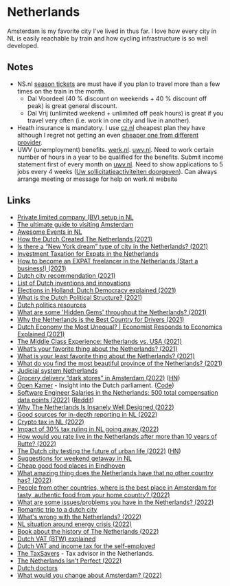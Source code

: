 # Netherlands

Amsterdam is my favorite city I've lived in thus far. I love how every city in NL is easily reachable by train and how cycling infrastructure is so well developed.

## Notes

- NS.nl [season tickets](https://www.ns.nl/en/season-tickets) are must have if you plan to travel more than a few times on the train in the month.
  - Dal Voordeel (40 % discount on weekends + 40 % discount off peak) is great general discount.
  - Dal Vrij (unlimited weekend + unlimited off peak hours) is great if you travel very often (i.e. work in one city and live in another).
- Heath insurance is mandatory. I use [cz.nl](https://www.cz.nl) cheapest plan they have although I regret not getting an even [cheaper one from different provider](https://www.zilverenkruis.nl/English/insurances/national-healthcare-insurance/Paginas/default.aspx).
- UWV (unemployment) benefits. [werk.nl](https://www.werk.nl/werk_nl/werknemer/home). [uwv.nl](https://www.uwv.nl/particulieren/). Need to work certain number of hours in a year to be qualified for the benefits. Submit income statement first of every month on [uwv.nl](https://www.uwv.nl/particulieren/formulieren/invullen-inkomstenopgave.aspx). Need to show applications to 5 jobs every 4 weeks ([Uw sollicitatieactiviteiten doorgeven](https://digid.werk.nl/werk_nl/werknemer/mijn_werkmap/doorgeven/taken)). Can always arrange meeting or message for help on werk.nl website

## Links

- [Private limited company (BV) setup in NL](https://business.gov.nl/starting-your-business/choosing-a-business-structure/private-limited-company/)
- [The ultimate guide to visiting Amsterdam](https://www.notion.so/The-ultimate-guide-to-visiting-Amsterdam-2002074140be4a12b9e79f75708be171)
- [Awesome Events in NL](https://github.com/awkward/awesome-netherlands-events)
- [How the Dutch Created The Netherlands (2021)](https://www.youtube.com/watch?v=M9tEABvnFXs)
- [Is there a “New York dream” type of city in the Netherlands? (2021)](https://www.reddit.com/r/Netherlands/comments/oz4ptj/is_there_a_new_york_dream_type_of_city_in_the/)
- [Investment Taxation for Expats in the Netherlands](https://www.expatbriefing.com/country/netherlands/taxation/investment-taxation-for-expats-in-the-netherlands.html)
- [How to become an EXPAT freelancer in the Netherlands (Start a business!) (2021)](https://www.youtube.com/watch?v=ibybpDZlOAA)
- [Dutch city recommendation (2021)](https://www.reddit.com/r/Netherlands/comments/pljppa/dutch_city_recommendation/)
- [List of Dutch inventions and innovations](https://en.wikipedia.org/wiki/List_of_Dutch_inventions_and_innovations)
- [Elections in Holland: Dutch Democracy explained (2021)](https://www.youtube.com/watch?v=6yMiq96BgRc)
- [What is the Dutch Political Structure? (2021)](https://www.youtube.com/watch?app=desktop&v=flBqZq8xhaE)
- [Dutch politics resources](https://www.reddit.com/r/Netherlands/comments/qka59b/dutch_politics/)
- [What are some 'Hidden Gems' throughout the Netherlands? (2021)](https://www.reddit.com/r/Netherlands/comments/qxchgr/what_are_some_hidden_gems_throughout_the/)
- [Why the Netherlands is the Best Country for Drivers (2021)](https://www.youtube.com/watch?v=d8RRE2rDw4k)
- [Dutch Economy the Most Unequal? | Economist Responds to Economics Explained (2021)](https://www.youtube.com/watch?v=tW_kw6OPXc0)
- [The Middle Class Experience: Netherlands vs. USA (2021)](https://www.youtube.com/watch?v=FuZ5WO8xoks)
- [What’s your favorite thing about the Netherlands? (2021)](https://www.reddit.com/r/Netherlands/comments/r11576/whats_your_favorite_thing_about_the_netherlands/)
- [What is your least favorite thing about the Netherlands? (2021)](https://www.reddit.com/r/Netherlands/comments/r1cf2f/what_is_your_least_favorite_thing_about_the/)
- [What do you find the most beautiful province of the Netherlands? (2021)](https://www.reddit.com/r/Netherlands/comments/rhtdj5/what_do_you_find_the_most_beautiful_province_of/)
- [Judicial system Netherlands](https://www.rechtspraak.nl/English)
- [Grocery delivery “dark stores” in Amsterdam (2022)](https://arstechnica.com/tech-policy/2022/02/grocery-delivery-dark-stores-in-amsterdam-have-residents-hopping-mad/) ([HN](https://news.ycombinator.com/item?id=30406995))
- [Open Kamer](https://www.openkamer.org/) - Insight into the Dutch parliament. ([Code](https://github.com/openkamer/openkamer))
- [Software Engineer Salaries in the Netherlands: 500 total compensation data points (2022)](https://www.youtube.com/watch?v=-yYMV7m3wxY) ([Reddit](https://www.reddit.com/r/cscareerquestionsEU/comments/tbyi9v/software_engineer_salaries_in_the_netherlands_500/))
- [Why The Netherlands Is Insanely Well Designed (2022)](https://www.youtube.com/watch?v=lP-G-inkkDg)
- [Good sources for in-depth reporting in NL (2022)](https://www.reddit.com/r/Netherlands/comments/u2jf5r/what_is_a_good_source_for_indepth_reporting_in_nl/)
- [Crypto tax in NL (2022)](https://www.reddit.com/r/Netherlands/comments/u5k8b8/crypto_taxes_decoded/)
- [Impact of 30% tax ruling in NL going away (2022)](https://twitter.com/GergelyOrosz/status/1518582378230427648)
- [How would you rate live in the Netherlands after more than 10 years of Rutte? (2022)](https://www.reddit.com/r/Netherlands/comments/ulkn2u/how_would_you_rate_live_in_the_netherlands_after/)
- [The Dutch city testing the future of urban life (2022)](https://www.bbc.com/future/article/20220404-the-dutch-city-experimenting-with-the-future-of-urban-life) ([HN](https://news.ycombinator.com/item?id=31314654))
- [Suggestions for weekend getaway in NL](https://www.reddit.com/r/Netherlands/comments/umdmax/suggestions_for_weekend_getaway_in_nl/)
- [Cheap good food places in Eindhoven](https://www.reddit.com/r/eindhoven/comments/uttfdn/am_i_alone_in_thinking_that_eindhoven_doesnt_have/)
- [What amazing thing does the Netherlands have that no other country has? (2022)](https://www.reddit.com/r/Netherlands/comments/w2ng6e/what_amazing_thing_does_the_netherlands_have_that/)
- [People from other countries, where is the best place in Amsterdam for tasty, authentic food from your home country? (2022)](https://www.reddit.com/r/Amsterdam/comments/w8ot1m/people_from_other_countries_where_is_the_best/)
- [What are some issues/problems you have in the Netherlands? (2022)](https://www.reddit.com/r/Netherlands/comments/waz9zs/what_are_some_issuesproblems_you_have_in_the/)
- [Romantic trip to a dutch city](https://www.reddit.com/r/Netherlands/comments/we7xfx/romentic_trip_to_a_dutch_city/)
- [What's wrong with the Netherlands? (2022)](https://www.reddit.com/r/Netherlands/comments/x79u6y/theres_bad_in_every_good_whats_wrong_with_the/)
- [NL situation around energy crisis (2022)](https://www.reddit.com/r/Netherlands/comments/xdiu4q/so_all_this_what_is_happening_right_now_is/)
- [Book about the history of The Netherlands (2022)](https://www.reddit.com/r/Netherlands/comments/y0a0ef/book_about_the_history_of_the_netherlands/)
- [Dutch VAT (BTW) explained](https://www.youtube.com/watch?v=73i7ILB78XM)
- [Dutch VAT and income tax for the self-employed](https://business.gov.nl/regulation/self-employed-professionals-tax/)
- [The TaxSavers](https://taxsavers.nl/) - Tax advisor in the Netherlands.
- [The Netherlands Isn't Perfect (2022)](https://www.youtube.com/watch?v=9d2WPncRi24)
- [Dutch doctors](https://www.reddit.com/r/Netherlands/comments/ylaezs/100_true/)
- [What would you change about Amsterdam? (2022)](https://www.reddit.com/r/Amsterdam/comments/yrco2i/what_would_you_change_about_amsterdam/)
